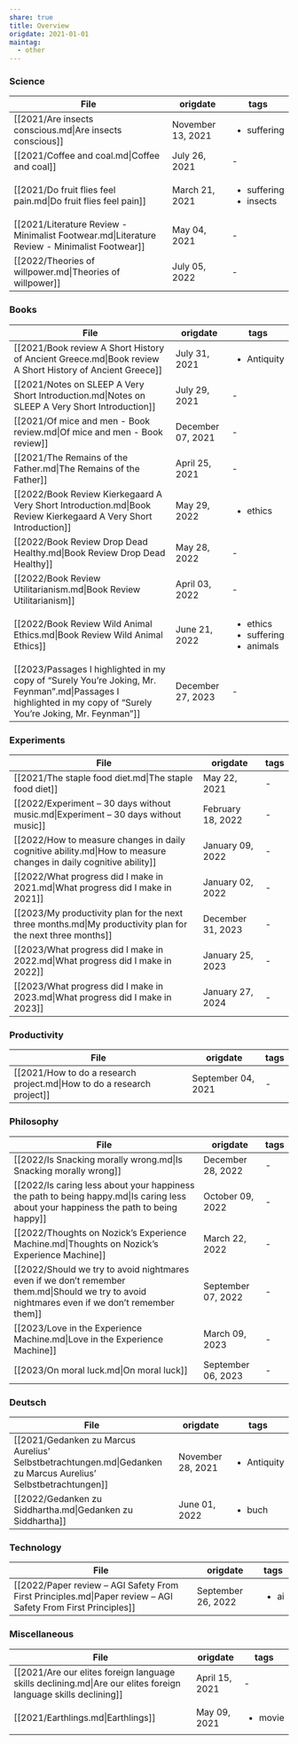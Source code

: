 ```yaml
---
share: true
title: Overview
origdate: 2021-01-01
maintag:
  - other
---
```

### Science

| File                                                                                         | origdate          | tags                                        |
| -------------------------------------------------------------------------------------------- | ----------------- | ------------------------------------------- |
| [[2021/Are insects conscious.md\|Are insects conscious]]                                     | November 13, 2021 | <ul><li>suffering</li></ul>                 |
| [[2021/Coffee and coal.md\|Coffee and coal]]                                                 | July 26, 2021     | \-                                          |
| [[2021/Do fruit flies feel pain.md\|Do fruit flies feel pain]]                               | March 21, 2021    | <ul><li>suffering</li><li>insects</li></ul> |
| [[2021/Literature Review - Minimalist Footwear.md\|Literature Review - Minimalist Footwear]] | May 04, 2021      | \-                                          |
| [[2022/Theories of willpower.md\|Theories of willpower]]                                     | July 05, 2022     | \-                                          |


### Books

| File                                                                                                                                                           | origdate          | tags                                                       |
| -------------------------------------------------------------------------------------------------------------------------------------------------------------- | ----------------- | ---------------------------------------------------------- |
| [[2021/Book review A Short History of Ancient Greece.md\|Book review A Short History of Ancient Greece]]                                                       | July 31, 2021     | <ul><li>Antiquity</li></ul>                                |
| [[2021/Notes on SLEEP A Very Short Introduction.md\|Notes on SLEEP A Very Short Introduction]]                                                                 | July 29, 2021     | \-                                                         |
| [[2021/Of mice and men - Book review.md\|Of mice and men - Book review]]                                                                                       | December 07, 2021 | \-                                                         |
| [[2021/The Remains of the Father.md\|The Remains of the Father]]                                                                                               | April 25, 2021    | \-                                                         |
| [[2022/Book Review Kierkegaard A Very Short Introduction.md\|Book Review Kierkegaard A Very Short Introduction]]                                               | May 29, 2022      | <ul><li>ethics</li></ul>                                   |
| [[2022/Book Review Drop Dead Healthy.md\|Book Review Drop Dead Healthy]]                                                                                       | May 28, 2022      | \-                                                         |
| [[2022/Book Review Utilitarianism.md\|Book Review Utilitarianism]]                                                                                             | April 03, 2022    | \-                                                         |
| [[2022/Book Review Wild Animal Ethics.md\|Book Review Wild Animal Ethics]]                                                                                     | June 21, 2022     | <ul><li>ethics</li><li>suffering</li><li>animals</li></ul> |
| [[2023/Passages I highlighted in my copy of “Surely You’re Joking, Mr. Feynman”.md\|Passages I highlighted in my copy of “Surely You’re Joking, Mr. Feynman”]] | December 27, 2023 | \-                                                         |


### Experiments

| File                                                                                                             | origdate          | tags |
| ---------------------------------------------------------------------------------------------------------------- | ----------------- | ---- |
| [[2021/The staple food diet.md\|The staple food diet]]                                                           | May 22, 2021      | \-   |
| [[2022/Experiment – 30 days without music.md\|Experiment – 30 days without music]]                               | February 18, 2022 | \-   |
| [[2022/How to measure changes in daily cognitive ability.md\|How to measure changes in daily cognitive ability]] | January 09, 2022  | \-   |
| [[2022/What progress did I make in 2021.md\|What progress did I make in 2021]]                                   | January 02, 2022  | \-   |
| [[2023/My productivity plan for the next three months.md\|My productivity plan for the next three months]]       | December 31, 2023 | \-   |
| [[2023/What progress did I make in 2022.md\|What progress did I make in 2022]]                                   | January 25, 2023  | \-   |
| [[2023/What progress did I make in 2023.md\|What progress did I make in 2023]]                                   | January 27, 2024  | \-   |


### Productivity

| File                                                                   | origdate           | tags |
| ---------------------------------------------------------------------- | ------------------ | ---- |
| [[2021/How to do a research project.md\|How to do a research project]] | September 04, 2021 | \-   |


### Philosophy

| File                                                                                                                                           | origdate           | tags |
| ---------------------------------------------------------------------------------------------------------------------------------------------- | ------------------ | ---- |
| [[2022/Is Snacking morally wrong.md\|Is Snacking morally wrong]]                                                                               | December 28, 2022  | \-   |
| [[2022/Is caring less about your happiness the path to being happy.md\|Is caring less about your happiness the path to being happy]]           | October 09, 2022   | \-   |
| [[2022/Thoughts on Nozick’s Experience Machine.md\|Thoughts on Nozick’s Experience Machine]]                                                   | March 22, 2022     | \-   |
| [[2022/Should we try to avoid nightmares even if we don’t remember them.md\|Should we try to avoid nightmares even if we don’t remember them]] | September 07, 2022 | \-   |
| [[2023/Love in the Experience Machine.md\|Love in the Experience Machine]]                                                                     | March 09, 2023     | \-   |
| [[2023/On moral luck.md\|On moral luck]]                                                                                                       | September 06, 2023 | \-   |


### Deutsch

| File                                                                                                           | origdate          | tags                        |
| -------------------------------------------------------------------------------------------------------------- | ----------------- | --------------------------- |
| [[2021/Gedanken zu Marcus Aurelius’ Selbstbetrachtungen.md\|Gedanken zu Marcus Aurelius’ Selbstbetrachtungen]] | November 28, 2021 | <ul><li>Antiquity</li></ul> |
| [[2022/Gedanken zu Siddhartha.md\|Gedanken zu Siddhartha]]                                                     | June 01, 2022     | <ul><li>buch</li></ul>      |


### Technology

| File                                                                                                         | origdate           | tags                 |
| ------------------------------------------------------------------------------------------------------------ | ------------------ | -------------------- |
| [[2022/Paper review – AGI Safety From First Principles.md\|Paper review – AGI Safety From First Principles]] | September 26, 2022 | <ul><li>ai</li></ul> |


### Miscellaneous

| File                                                                                                           | origdate       | tags                    |
| -------------------------------------------------------------------------------------------------------------- | -------------- | ----------------------- |
| [[2021/Are our elites foreign language skills declining.md\|Are our elites foreign language skills declining]] | April 15, 2021 | \-                      |
| [[2021/Earthlings.md\|Earthlings]]                                                                             | May 09, 2021   | <ul><li>movie</li></ul> |

